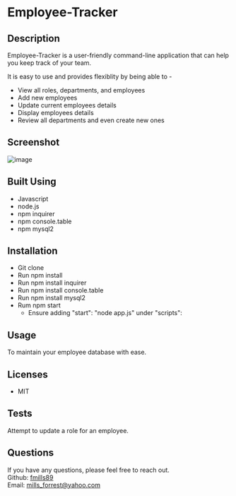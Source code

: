 # Employee-Tracker

## Description
Employee-Tracker is a user-friendly command-line application that can help you keep track of your team. 

It is easy to use and provides flexiblity by being able to -
- View all roles, departments, and employees
- Add new employees
- Update current employees details
- Display employees details
- Review all departments and even create new ones

## Screenshot

![image](https://user-images.githubusercontent.com/89666151/151726664-e18fda27-4b63-44bb-8a34-ca72401137c8.png)




## Built Using
- Javascript
- node.js
- npm inquirer
- npm console.table
- npm mysql2

## Installation
- Git clone
- Run npm install
- Run npm install inquirer
- Run npm install console.table
- Run npm install mysql2
- Rum npm start
  - Ensure adding "start": "node app.js" under "scripts":

## Usage
To maintain your employee database with ease.

## Licenses
- MIT

## Tests
Attempt to update a role for an employee.

## Questions

If you have any questions, please feel free to reach out. </br>
Github: <a href="www.github.com/fmills89">fmills89</a> </br>
Email: <a href="mailto:mills_forrest@yahoo.com">mills_forrest@yahoo.com</a>

